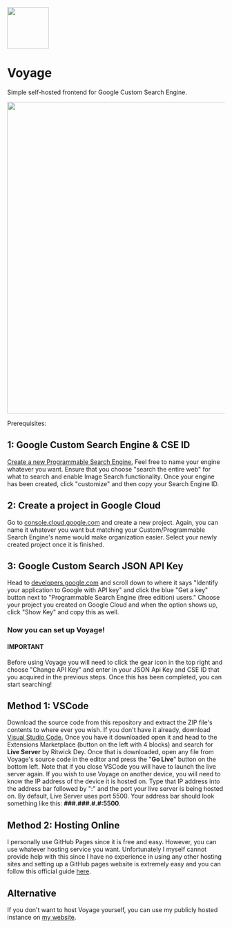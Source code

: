 <img src="https://bonnie39.github.io/img/bdev-makeshift-img-cdn/voyage-logo.webp" width="96" />

# Voyage

Simple self-hosted frontend for Google Custom Search Engine.

<img src="https://bonnie39.github.io/img/bdev-makeshift-img-cdn/voyage-preview.webp" width="720" />

Prerequisites:

## 1: Google Custom Search Engine & CSE ID

<a href="https://programmablesearchengine.google.com/controlpanel/create" target="_blank">Create a new Programmable Search Engine.</a>
Feel free to name your engine whatever you want. Ensure that you choose "search the entire web" for what to search and enable Image Search functionality.
Once your engine has been created, click "customize" and then copy your Search Engine ID.

## 2: Create a project in Google Cloud
Go to <a href="https://console.cloud.google.com/" target="_blank">console.cloud.google.com</a> and create a new project. Again, you can name it whatever you want but matching your Custom/Programmable Search Engine's name would make organization easier. Select your newly created project once it is finished.

## 3: Google Custom Search JSON API Key

Head to <a href="https://developers.google.com/custom-search/v1/introduction" target="_blank">developers.google.com</a> and scroll down to where it says "Identify your application to Google with API key" and click the blue "Get a key" button next to "Programmable Search Engine (free edition) users." Choose your project you created on Google Cloud and when the option shows up, click "Show Key" and copy this as well.

### Now you can set up Voyage!

#### **IMPORTANT**
Before using Voyage you will need to click the gear icon in the top right and choose "Change API Key" and enter in your JSON Api Key and CSE ID that you acquired in the previous steps. Once this has been completed, you can start searching!

## Method 1: VSCode

Download the source code from this repository and extract the ZIP file's contents to where ever you wish.
If you don't have it already, download <a href="https://code.visualstudio.com/" target="_blank">Visual Studio Code.</a> Once you have it downloaded open it and head to the Extensions Marketplace (button on the left with 4 blocks) and search for **Live Server** by Ritwick Dey. Once that is downloaded, open any file from Voyage's source code in the editor and press the "**Go Live**" button on the bottom left. Note that if you close VSCode you will have to launch the live server again. If you wish to use Voyage on another device, you will need to know the IP address of the device it is hosted on. Type that IP address into the address bar followed by ":" and the port your live server is being hosted on. By default, Live Server uses port 5500. Your address bar should look something like this: **###.###.#.#:5500**.

## Method 2: Hosting Online

I personally use GitHub Pages since it is free and easy. However, you can use whatever hosting service you want. Unfortunately I myself cannot provide help with this since I have no experience in using any other hosting sites and setting up a GitHub pages website is extremely easy and you can follow this official guide <a href="https://docs.github.com/en/pages/getting-started-with-github-pages/creating-a-github-pages-site" target="_blank">here</a>.

## Alternative

If you don't want to host Voyage yourself, you can use my publicly hosted instance on <a href="https://bonnie39.github.io/voyage" target="_blank">my website</a>.